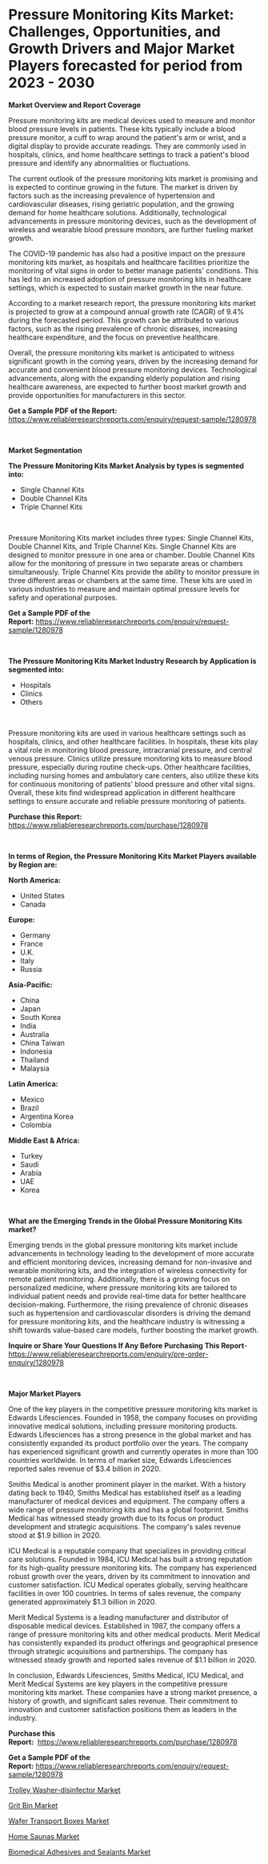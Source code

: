 <p><h1>Pressure Monitoring Kits Market: Challenges, Opportunities, and Growth Drivers and Major Market Players forecasted for period from 2023 - 2030</h1></p><p><strong>Market Overview and Report Coverage</strong></p>
<p><p>Pressure monitoring kits are medical devices used to measure and monitor blood pressure levels in patients. These kits typically include a blood pressure monitor, a cuff to wrap around the patient's arm or wrist, and a digital display to provide accurate readings. They are commonly used in hospitals, clinics, and home healthcare settings to track a patient's blood pressure and identify any abnormalities or fluctuations.</p><p>The current outlook of the pressure monitoring kits market is promising and is expected to continue growing in the future. The market is driven by factors such as the increasing prevalence of hypertension and cardiovascular diseases, rising geriatric population, and the growing demand for home healthcare solutions. Additionally, technological advancements in pressure monitoring devices, such as the development of wireless and wearable blood pressure monitors, are further fueling market growth.</p><p>The COVID-19 pandemic has also had a positive impact on the pressure monitoring kits market, as hospitals and healthcare facilities prioritize the monitoring of vital signs in order to better manage patients' conditions. This has led to an increased adoption of pressure monitoring kits in healthcare settings, which is expected to sustain market growth in the near future.</p><p>According to a market research report, the pressure monitoring kits market is projected to grow at a compound annual growth rate (CAGR) of 9.4% during the forecasted period. This growth can be attributed to various factors, such as the rising prevalence of chronic diseases, increasing healthcare expenditure, and the focus on preventive healthcare.</p><p>Overall, the pressure monitoring kits market is anticipated to witness significant growth in the coming years, driven by the increasing demand for accurate and convenient blood pressure monitoring devices. Technological advancements, along with the expanding elderly population and rising healthcare awareness, are expected to further boost market growth and provide opportunities for manufacturers in this sector.</p></p>
<p><strong>Get a Sample PDF of the Report:</strong> <a href="https://www.reliableresearchreports.com/enquiry/request-sample/1280978">https://www.reliableresearchreports.com/enquiry/request-sample/1280978</a></p>
<p>&nbsp;</p>
<p><strong>Market Segmentation</strong></p>
<p><strong>The Pressure Monitoring Kits Market Analysis by types is segmented into:</strong></p>
<p><ul><li>Single Channel Kits</li><li>Double Channel Kits</li><li>Triple Channel Kits</li></ul></p>
<p>&nbsp;</p>
<p><p>Pressure Monitoring Kits market includes three types: Single Channel Kits, Double Channel Kits, and Triple Channel Kits. Single Channel Kits are designed to monitor pressure in one area or chamber. Double Channel Kits allow for the monitoring of pressure in two separate areas or chambers simultaneously. Triple Channel Kits provide the ability to monitor pressure in three different areas or chambers at the same time. These kits are used in various industries to measure and maintain optimal pressure levels for safety and operational purposes.</p></p>
<p><strong>Get a Sample PDF of the Report:</strong>&nbsp;<a href="https://www.reliableresearchreports.com/enquiry/request-sample/1280978">https://www.reliableresearchreports.com/enquiry/request-sample/1280978</a></p>
<p>&nbsp;</p>
<p><strong>The Pressure Monitoring Kits Market Industry Research by Application is segmented into:</strong></p>
<p><ul><li>Hospitals</li><li>Clinics</li><li>Others</li></ul></p>
<p>&nbsp;</p>
<p><p>Pressure monitoring kits are used in various healthcare settings such as hospitals, clinics, and other healthcare facilities. In hospitals, these kits play a vital role in monitoring blood pressure, intracranial pressure, and central venous pressure. Clinics utilize pressure monitoring kits to measure blood pressure, especially during routine check-ups. Other healthcare facilities, including nursing homes and ambulatory care centers, also utilize these kits for continuous monitoring of patients' blood pressure and other vital signs. Overall, these kits find widespread application in different healthcare settings to ensure accurate and reliable pressure monitoring of patients.</p></p>
<p><strong>Purchase this Report:</strong>&nbsp; <a href="https://www.reliableresearchreports.com/purchase/1280978">https://www.reliableresearchreports.com/purchase/1280978</a></p>
<p>&nbsp;</p>
<p><strong>In terms of Region, the Pressure Monitoring Kits Market Players available by Region are:</strong></p>
<p>
    <p> <strong> North America: </strong>
        <ul>
            <li>United States</li>
            <li>Canada</li>
        </ul>
        </p> 
    <p> <strong> Europe: </strong>
        <ul>
            <li>Germany</li>
            <li>France</li>
            <li>U.K.</li>
            <li>Italy</li>
            <li>Russia</li>
        </ul>
        </p> 
    <p> <strong> Asia-Pacific: </strong>
        <ul>
            <li>China</li>
            <li>Japan</li>
            <li>South Korea</li>
            <li>India</li>
            <li>Australia</li>
            <li>China Taiwan</li>
            <li>Indonesia</li>
            <li>Thailand</li>
            <li>Malaysia</li>
        </ul>
        </p> 
    <p> <strong> Latin America: </strong>
        <ul>
            <li>Mexico</li>
            <li>Brazil</li>
            <li>Argentina Korea</li>
            <li>Colombia</li>
        </ul>
        </p> 
    <p> <strong> Middle East & Africa: </strong>
        <ul>
            <li>Turkey</li>
            <li>Saudi</li>
            <li>Arabia</li>
            <li>UAE</li>
            <li>Korea</li>
        </ul>
    </p>
    </p>
<p>&nbsp;</p>
<p><strong>What are the Emerging Trends in the Global Pressure Monitoring Kits market?</strong></p>
<p><p>Emerging trends in the global pressure monitoring kits market include advancements in technology leading to the development of more accurate and efficient monitoring devices, increasing demand for non-invasive and wearable monitoring kits, and the integration of wireless connectivity for remote patient monitoring. Additionally, there is a growing focus on personalized medicine, where pressure monitoring kits are tailored to individual patient needs and provide real-time data for better healthcare decision-making. Furthermore, the rising prevalence of chronic diseases such as hypertension and cardiovascular disorders is driving the demand for pressure monitoring kits, and the healthcare industry is witnessing a shift towards value-based care models, further boosting the market growth.</p></p>
<p><strong>Inquire or Share Your Questions If Any Before Purchasing This Report</strong>- <a href="https://www.reliableresearchreports.com/enquiry/pre-order-enquiry/1280978">https://www.reliableresearchreports.com/enquiry/pre-order-enquiry/1280978</a></p>
<p>&nbsp;</p>
<p><strong>Major Market Players</strong></p>
<p><p>One of the key players in the competitive pressure monitoring kits market is Edwards Lifesciences. Founded in 1958, the company focuses on providing innovative medical solutions, including pressure monitoring products. Edwards Lifesciences has a strong presence in the global market and has consistently expanded its product portfolio over the years. The company has experienced significant growth and currently operates in more than 100 countries worldwide. In terms of market size, Edwards Lifesciences reported sales revenue of $3.4 billion in 2020.</p><p>Smiths Medical is another prominent player in the market. With a history dating back to 1940, Smiths Medical has established itself as a leading manufacturer of medical devices and equipment. The company offers a wide range of pressure monitoring kits and has a global footprint. Smiths Medical has witnessed steady growth due to its focus on product development and strategic acquisitions. The company's sales revenue stood at $1.9 billion in 2020.</p><p>ICU Medical is a reputable company that specializes in providing critical care solutions. Founded in 1984, ICU Medical has built a strong reputation for its high-quality pressure monitoring kits. The company has experienced robust growth over the years, driven by its commitment to innovation and customer satisfaction. ICU Medical operates globally, serving healthcare facilities in over 100 countries. In terms of sales revenue, the company generated approximately $1.3 billion in 2020.</p><p>Merit Medical Systems is a leading manufacturer and distributor of disposable medical devices. Established in 1987, the company offers a range of pressure monitoring kits and other medical products. Merit Medical has consistently expanded its product offerings and geographical presence through strategic acquisitions and partnerships. The company has witnessed steady growth and reported sales revenue of $1.1 billion in 2020.</p><p>In conclusion, Edwards Lifesciences, Smiths Medical, ICU Medical, and Merit Medical Systems are key players in the competitive pressure monitoring kits market. These companies have a strong market presence, a history of growth, and significant sales revenue. Their commitment to innovation and customer satisfaction positions them as leaders in the industry.</p></p>
<p><strong>Purchase this Report:</strong>&nbsp;&nbsp;<a href="https://www.reliableresearchreports.com/purchase/1280978">https://www.reliableresearchreports.com/purchase/1280978</a></p>
<p></p>
<p><strong>Get a Sample PDF of the Report:</strong>&nbsp;<a href="https://www.reliableresearchreports.com/enquiry/request-sample/1280978">https://www.reliableresearchreports.com/enquiry/request-sample/1280978</a></p>
<p><p><a href="https://www.linkedin.com/pulse/decoding-trolley-washer-disinfector-market-deep-dive-zxxyc/">Trolley Washer-disinfector Market</a></p><p><a href="https://medium.com/@sigridrobel/grit-bin-market-size-growth-forecast-2023-2030-203f84295306">Grit Bin Market</a></p><p><a href="https://github.com/AKSHATREPORTPRIME/Market-Research-Report-List-1/blob/main/wafer-transport-boxes-market.md">Wafer Transport Boxes Market</a></p><p><a href="https://medium.com/@taniawisozk2023/home-saunas-market-size-growth-forecast-2023-2030-70059a302331">Home Saunas Market</a></p><p><a href="https://github.com/lilstefpacute/Market-Research-Report-List-1/blob/main/biomedical-adhesives-and-sealants-market.md">Biomedical Adhesives and Sealants Market</a></p></p>